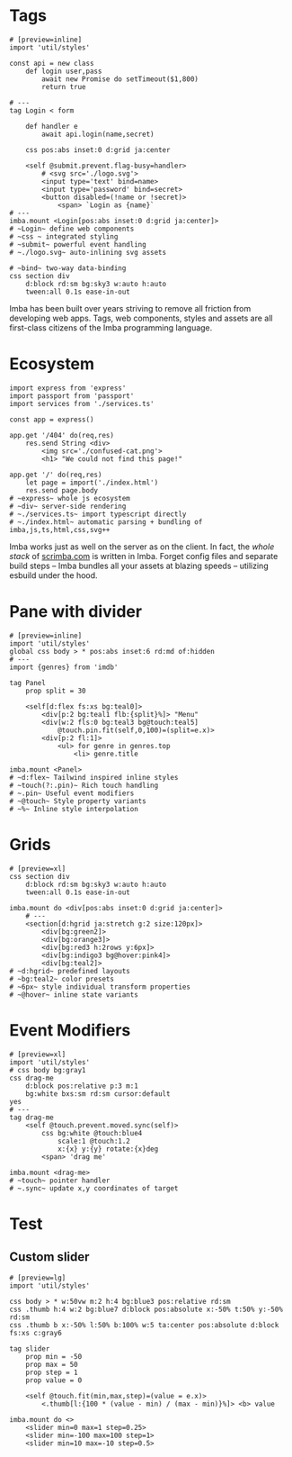 # Tags

```imba
# [preview=inline]
import 'util/styles'

const api = new class
	def login user,pass
		await new Promise do setTimeout($1,800)
		return true

# ---
tag Login < form

	def handler e
		await api.login(name,secret)

	css pos:abs inset:0 d:grid ja:center

	<self @submit.prevent.flag-busy=handler>
		# <svg src='./logo.svg'>
		<input type='text' bind=name>
		<input type='password' bind=secret>
		<button disabled=(!name or !secret)>
			<span> `Login as {name}`
# ---
imba.mount <Login[pos:abs inset:0 d:grid ja:center]>
# ~Login~ define web components
# ~css ~ integrated styling
# ~submit~ powerful event handling
# ~./logo.svg~ auto-inlining svg assets

# ~bind~ two-way data-binding
css section div
	d:block rd:sm bg:sky3 w:auto h:auto
	tween:all 0.1s ease-in-out
```

Imba has been built over years striving to remove all friction from developing web apps. Tags, web components, styles and assets are all first-class citizens of the Imba programming language.


# Ecosystem

```imba
import express from 'express'
import passport from 'passport'
import services from './services.ts'

const app = express()

app.get '/404' do(req,res)
	res.send String <div>
		<img src='./confused-cat.png'>
		<h1> "We could not find this page!"

app.get '/' do(req,res)
	let page = import('./index.html')
	res.send page.body
# ~express~ whole js ecosystem
# ~div~ server-side rendering
# ~./services.ts~ import typescript directly
# ~./index.html~ automatic parsing + bundling of imba,js,ts,html,css,svg++
```
Imba works just as well on the server as on the client. In fact, the *whole stack* of [scrimba.com](https://scrimba.com) is written in Imba. Forget config files and separate build steps – Imba bundles all your assets at blazing speeds – utilizing esbuild under the hood.

# Pane with divider
```imba
# [preview=inline]
import 'util/styles'
global css body > * pos:abs inset:6 rd:md of:hidden
# ---
import {genres} from 'imdb'

tag Panel
	prop split = 30

	<self[d:flex fs:xs bg:teal0]>
		<div[p:2 bg:teal1 flb:{split}%]> "Menu"
		<div[w:2 fls:0 bg:teal3 bg@touch:teal5]
			@touch.pin.fit(self,0,100)=(split=e.x)>
		<div[p:2 fl:1]>
			<ul> for genre in genres.top
				<li> genre.title

imba.mount <Panel>
# ~d:flex~ Tailwind inspired inline styles
# ~touch(?:.pin)~ Rich touch handling
# ~.pin~ Useful event modifiers
# ~@touch~ Style property variants
# ~%~ Inline style interpolation
```

# Grids

```imba
# [preview=xl]
css section div
	d:block rd:sm bg:sky3 w:auto h:auto
	tween:all 0.1s ease-in-out

imba.mount do <div[pos:abs inset:0 d:grid ja:center]>
	# ---
	<section[d:hgrid ja:stretch g:2 size:120px]>
		<div[bg:green2]>
		<div[bg:orange3]>
		<div[bg:red3 h:2rows y:6px]>
		<div[bg:indigo3 bg@hover:pink4]>
		<div[bg:teal2]>
# ~d:hgrid~ predefined layouts
# ~bg:teal2~ color presets
# ~6px~ style individual transform properties
# ~@hover~ inline state variants
```

# Event Modifiers

```imba
# [preview=xl]
import 'util/styles'
# css body bg:gray1
css drag-me
	d:block pos:relative p:3 m:1
	bg:white bxs:sm rd:sm cursor:default
yes
# ---
tag drag-me
	<self @touch.prevent.moved.sync(self)>
		css bg:white @touch:blue4
			scale:1 @touch:1.2
			x:{x} y:{y} rotate:{x}deg
		<span> 'drag me'

imba.mount <drag-me>
# ~touch~ pointer handler
# ~.sync~ update x,y coordinates of target
```

# Test

## Custom slider
```imba
# [preview=lg]
import 'util/styles'

css body > * w:50vw m:2 h:4 bg:blue3 pos:relative rd:sm
css .thumb h:4 w:2 bg:blue7 d:block pos:absolute x:-50% t:50% y:-50% rd:sm
css .thumb b x:-50% l:50% b:100% w:5 ta:center pos:absolute d:block fs:xs c:gray6

tag slider
	prop min = -50
	prop max = 50
	prop step = 1
	prop value = 0

	<self @touch.fit(min,max,step)=(value = e.x)>
		<.thumb[l:{100 * (value - min) / (max - min)}%]> <b> value

imba.mount do <>
	<slider min=0 max=1 step=0.25>
	<slider min=-100 max=100 step=1>
	<slider min=10 max=-10 step=0.5>
```

